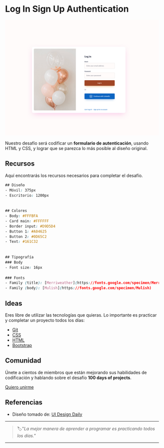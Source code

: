 # Log In Sign Up Authentication

![log in sign up authentication](./img/61-day.png)

Nuestro desafío será codificar un **formulario de autenticación**, usando HTML y CSS, y lograr que se parezca lo más posible al diseño original.

## Recursos

Aquí encontrarás los recursos necesarios para completar el desafío.

```css
## Diseño
- Móvil: 375px
- Escritorio: 1200px


## Colores
- Body: #FFFBFA
- Card main: #FFFFFF
- Border input: #D9D5D4
- Button 1: #A04625
- Button 2: #0D65C2
- Text: #161C32


## Tipografía
### Body
- Font size: 16px

### Fonts
- Family (title): [Merriweather](https://fonts.google.com/specimen/Merriweather)
- Family (body): [Mulish](https://fonts.google.com/specimen/Mulish)
```

## Ideas

Eres libre de utilizar las tecnologías que quieras. Lo importante es practicar y completar un proyecto todos los días:

- [Git](https://git-scm.com/)
- [CSS](https://www.w3schools.com/css/default.asp)
- [HTML](https://www.w3schools.com/html/default.asp)
- [Bootstrap](https://getbootstrap.com/)

## Comunidad

Únete a cientos de miembros que están mejorando sus habilidades de codificación y hablando sobre el desafío **100 days of projects**.

<a href="https://chat.whatsapp.com/LDaK0dksr8f7FbsTWSf0ww" class="btn">
  Quiero unirme
</a>


## Referencias

- Diseño tomado de: [UI Design Daily](https://www.uidesigndaily.com/posts/sketch-log-in-sign-up-authentication-day-1431)

---

> 🏷️"_La mejor manera de aprender a programar es practicando todos los días."_  

---